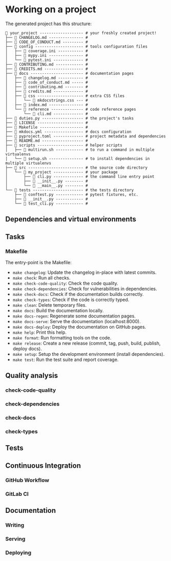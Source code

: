 # Working on a project

The generated project has this structure:

```
📁 your_project ------------------- # your freshly created project!
├── 📄 CHANGELOG.md --------------- # 
├── 📄 CODE_OF_CONDUCT.md --------- # 
├── 📁 config --------------------- # tools configuration files
│   ├── 📄 coverage.ini ----------- # 
│   ├── 📄 mypy.ini --------------- # 
│   └── 📄 pytest.ini ------------- # 
├── 📄 CONTRIBUTING.md ------------ # 
├── 📄 CREDITS.md ----------------- # 
├── 📁 docs ----------------------- # documentation pages
│   ├── 📄 changelog.md ----------- # 
│   ├── 📄 code_of_conduct.md ----- # 
│   ├── 📄 contributing.md -------- # 
│   ├── 📄 credits.md ------------- # 
│   ├── 📁 css -------------------- # extra CSS files
│   │   └── 📄 mkdocstrings.css --- # 
│   ├── 📄 index.md --------------- # 
│   └── 📁 reference -------------- # code reference pages
│       └── 📄 cli.md ------------- # 
├── 📄 duties.py ------------------ # the project's tasks
├── 📄 LICENSE -------------------- # 
├── 📄 Makefile ------------------- # 
├── 📄 mkdocs.yml ----------------- # docs configuration
├── 📄 pyproject.toml ------------- # project metadata and dependencies
├── 📄 README.md ------------------ # 
├── 📁 scripts -------------------- # helper scripts
│   ├── 📄 multirun.sh ------------ # to run a command in multiple virtualenvs
│   └── 📄 setup.sh --------------- # to install dependencies in multiple virtualenvs
├── 📁 src ------------------------ # the source code directory
│   └── 📁 my_project ------------- # your package
│       ├── 📄 cli.py ------------- # the command line entry point
│       ├── 📄 __init__.py -------- # 
│       └── 📄 __main__.py -------- # 
└── 📁 tests ---------------------- # the tests directory
    ├── 📄 conftest.py ------------ # pytest fixtures, etc.
    ├── 📄 __init__.py ------------ # 
    └── 📄 test_cli.py ------------ # 
```

## Dependencies and virtual environments

## Tasks

### Makefile

The entry-point is the Makefile:

- `make changelog`: Update the changelog in-place with latest commits.
- `make check`: Run all checks.
- `make check-code-quality`: Check the code quality.
- `make check-dependencies`: Check for vulnerabilities in dependencies.
- `make check-docs`: Check if the documentation builds correctly.
- `make check-types`: Check if the code is correctly typed.
- `make clean`: Delete temporary files.
- `make docs`: Build the documentation locally.
- `make docs-regen`: Regenerate some documentation pages.
- `make docs-serve`: Serve the documentation (localhost:8000).
- `make docs-deploy`: Deploy the documentation on GitHub pages.
- `make help`: Print this help.
- `make format`: Run formatting tools on the code.
- `make release`: Create a new release (commit, tag, push, build, publish, deploy docs).
- `make setup`: Setup the development environment (install dependencies).
- `make test`: Run the test suite and report coverage.

## Quality analysis

### check-code-quality

### check-dependencies

### check-docs

### check-types

## Tests

## Continuous Integration

### GitHub Workflow

### GitLab CI

## Documentation

### Writing

### Serving

### Deploying
